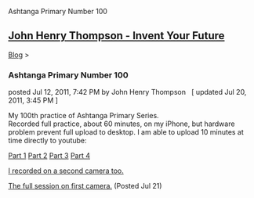 Ashtanga Primary Number 100 

[John Henry Thompson - Invent Your Future](../index.html)
---------------------------------------------------------

    

[Blog](../z-blog-1.html)‎ > ‎

### Ashtanga Primary Number 100

posted Jul 12, 2011, 7:42 PM by John Henry Thompson   \[ updated Jul 20, 2011, 3:45 PM \]

My 100th practice of Ashtanga Primary Series.  
Recorded full practice, about 60 minutes, on my iPhone, but hardware problem prevent full upload to desktop. I am able to upload 10 minutes at time directly to youtube:  
  
[Part 1](http://www.youtube.com/watch?v=7fwFZxkAloE) [Part 2](http://www.youtube.com/watch?v=1L3jlLl2Ygs) [Part 3](http://www.youtube.com/watch?v=cKAMepd3544) [Part 4](http://www.youtube.com/watch?v=c04Ft2_f_NY)  
  
[I recorded on a second camera too.](http://www.youtube.com/watch?v=s3WISjMISdQ)  
  
[The full session on first camera.](http://www.youtube.com/watch?v=plPbLxta760) (Posted Jul 21)  
  

  

